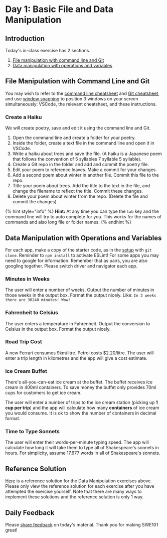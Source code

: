 # Day 1: Basic File and Data Manipulation

## Introduction

Today's in-class exercise has 2 sections.

1. [File manipulation with command line and Git](day-1-basic-file-and-data-manipulation.md#file-manipulation-with-command-line-and-git)
2. [Data manipulation with operations and variables](day-1-basic-file-and-data-manipulation.md#data-manipulation-with-operations-and-variables)

## File Manipulation with Command Line and Git

You may wish to refer to the [command line cheatsheet](../2-organising-and-managing-code-files/2.1-command-line.md#cheat-sheet) and [Git cheatsheet](../2-organising-and-managing-code-files/2.2-git.md#cheat-sheet), and use [window snapping](../course-logistics/required-hardware-and-software.md#window-snapping-software) to position 3 windows on your screen simultaneously: VSCode, the relevant cheatsheet, and these instructions.

### Create a Haiku

We will create poetry, save and edit it using the command line and Git.

1. Open the command line and create a folder for your poetry.
2. Inside the folder, create a text file in the command line and open it in VSCode.
3. Write a haiku about trees and save the file. \(A haiku is a Japanese poem that follows the convention of 5 syllables 7 syllable 5 syllable\).
4. Create a Git repo in the folder and add and commit the poetry file.
5. Edit your poem to reference leaves. Make a commit for your changes.
6. Add a second poem about winter in another file. Commit this file to the repo.
7. Title your poem about trees. Add the title to the text in the file, and change the filename to reflect the title. Commit these changes.
8. Delete your poem about winter from the repo. \(Delete the file and commit the changes\).

{% hint style="info" %}
**Hint:** At any time you can type the `tab` key and the command line will try to auto complete for you. This works for the names of commands and also long file or folder names.
{% endhint %}

## Data Manipulation with Operations and Variables

For each app, make a copy of the starter code, as in the [setup](https://swe101.rocketacademy.co/4-getting-started-with-code/4-2-our-first-program#setup) with `git clone`. Reminder to `npm install` to activate ESLint! For some apps you may need to google for information. Remember that as pairs, you are also googling together. Please switch driver and navigator each app.

### **Minutes in Weeks**

The user will enter a number of weeks. Output the number of minutes in those weeks in the output box. Format the output nicely. Like: `In 3 weeks there are 30240 minutes! Wow!`

### **Fahrenheit to Celsius**

The user enters a temperature in Fahrenheit. Output the conversion to Celsius in the output box. Format the output nicely.

### **Road Trip Cost**

A new Ferrari consumes 9km/litre. Petrol costs $2.20/litre. The user will enter a trip length in kilometres and the app will give a cost estimate.

### **Ice Cream Buffet**

There's all-you-can-eat ice cream at the buffet. The buffet receives ice cream in 400ml containers. To save money the buffet only provides 70ml cups for customers to get ice cream.

The user will enter a number of trips to the ice cream station \(picking up **1 cup per trip**\) and the app will calculate how many **containers** of ice cream you would consume. It is ok to show the number of containers in decimal format.

### **Time to Type Sonnets**

The user will enter their words-per-minute typing speed. The app will calculate how long it will take them to type all of Shakespeare's sonnets in hours. For simplicity, assume 17,677 words in all of Shakespeare's sonnets.

## Reference Solution

[Here](https://github.com/rocketacademy/swe101-starter-code/blob/day1/script.js) is a reference solution for the Data Manipulation exercises above. Please only view the reference solution for each exercise after you have attempted the exercise yourself. Note that there are many ways to implement these solutions and the reference solution is only 1 way.

## Daily Feedback

Please [share feedback](https://forms.gle/EphjPbsUTNXGqN946) on today's material. Thank you for making SWE101 great!

